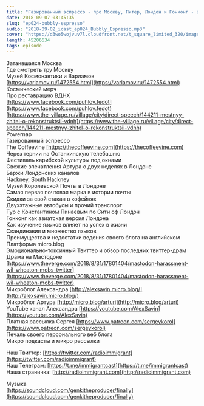 ```yaml
---
title: "Газированный эспрессо - про Москву, Питер, Лондон и Гонконг - эпизод 24"
date: 2018-09-07 03:45:35
slug: "ep024-bubbly-espresso"
audio: "2018-09-02_icast_ep024_Bubbly_Espresso.mp3"
cover: "https://d3wo5wojvuv7l.cloudfront.net/t_square_limited_320/images.spreaker.com/original/d20daaa729fc8cae11f6717f5c961b50.jpg"
length: 45206634
tags: episode
---
```

Затаившаяся Москва  
Где смотреть тру Москву  
Музей Космонавтики и Варламов  
[https://varlamov.ru/1472554.html](https://varlamov.ru/1472554.html)  
Космический мерч  
Про реставрацию ВДНХ  
[https://www.facebook.com/puhlov.fedot](https://www.facebook.com/puhlov.fedot)  
[https://www.the-village.ru/village/city/direct-speech/144211-mestnyy-zhitel-o-rekonstruktsii-vdnh](https://www.the-village.ru/village/city/direct-speech/144211-mestnyy-zhitel-o-rekonstruktsii-vdnh)  
Powernap  
Газированный эспрессо  
The Coffeevine [https://thecoffeevine.com](https://thecoffeevine.com)  
Через тернии на Останкинскую телебашню  
Фестиваль карибской культуры под окнами  
Свежие впечатления Артура о двух неделях в Лондоне  
Баржи Лондонских каналов  
Hackney, South Hackney  
Музей Королевской Почты в Лондоне  
Самая первая почтовая марка в истории почты  
Скидки за свой стакан в кофейнях  
Двухэтажные автобусы и прочий транспорт  
Тур с Константином Пинаевым по Сити оф Лондон  
Гонконг как азиатская версия Лондона  
Как изучение языков влияет на успех в жизни  
Скандинавия и множество языков  
Преимущества и недостатки ведения своего блога на английском  
Платформа micro.blog  
Эмоционально-токсичный Твиттер и обзор последних твиттер-драм  
Драма на Мастодоне [https://www.theverge.com/2018/8/31/17801404/mastodon-harassment-wil-wheaton-mobs-twitter](https://www.theverge.com/2018/8/31/17801404/mastodon-harassment-wil-wheaton-mobs-twitter)  
Микроблог Александра [http://alexsavin.micro.blog/](http://alexsavin.micro.blog/)  
Микроблог Артура [http://micro.blog/arturi](http://micro.blog/arturi)  
YouTube канал Александра [https://youtube.com/AlexSavin](https://youtube.com/AlexSavin)  
Платная рассылка Сергея [https://www.patreon.com/sergeykorol](https://www.patreon.com/sergeykorol)  
Печаль своего персонального веб блога  
Микро подкасты и микро рассылки  
  
Наш Твиттер: [https://twitter.com/radioimmigrant](https://twitter.com/radioimmigrant)  
Наш Телеграм: [https://t.me/immigrantcast](https://t.me/immigrantcast)  
Наша страничка: [http://radioimmigrant.com](http://radioimmigrant.com)  
  
Музыка  
[https://soundcloud.com/genkitheproducer/finally](https://soundcloud.com/genkitheproducer/finally)
